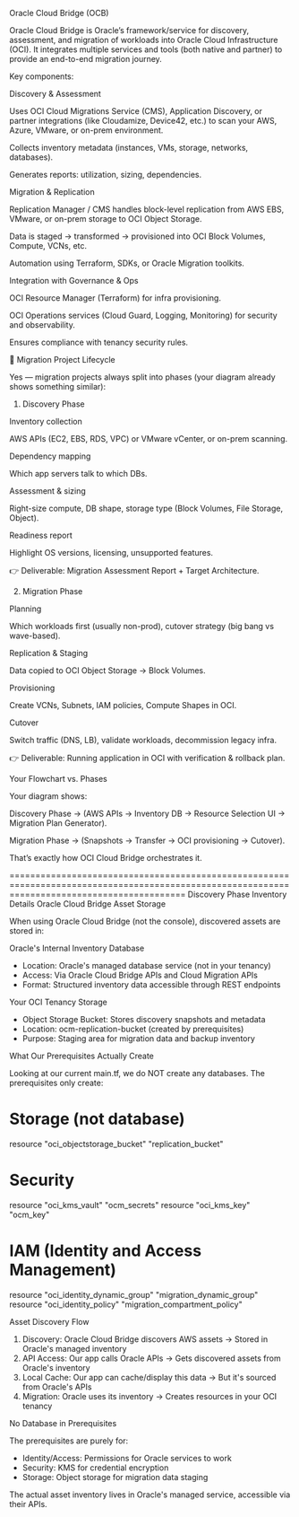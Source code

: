 Oracle Cloud Bridge (OCB)

Oracle Cloud Bridge is Oracle’s framework/service for discovery, assessment, and migration of workloads into Oracle Cloud Infrastructure (OCI). It integrates multiple services and tools (both native and partner) to provide an end-to-end migration journey.

Key components:

Discovery & Assessment

Uses OCI Cloud Migrations Service (CMS), Application Discovery, or partner integrations (like Cloudamize, Device42, etc.) to scan your AWS, Azure, VMware, or on-prem environment.

Collects inventory metadata (instances, VMs, storage, networks, databases).

Generates reports: utilization, sizing, dependencies.

Migration & Replication

Replication Manager / CMS handles block-level replication from AWS EBS, VMware, or on-prem storage to OCI Object Storage.

Data is staged → transformed → provisioned into OCI Block Volumes, Compute, VCNs, etc.

Automation using Terraform, SDKs, or Oracle Migration toolkits.

Integration with Governance & Ops

OCI Resource Manager (Terraform) for infra provisioning.

OCI Operations services (Cloud Guard, Logging, Monitoring) for security and observability.

Ensures compliance with tenancy security rules.

🔹 Migration Project Lifecycle

Yes — migration projects always split into phases (your diagram already shows something similar):

1. Discovery Phase

Inventory collection

AWS APIs (EC2, EBS, RDS, VPC) or VMware vCenter, or on-prem scanning.

Dependency mapping

Which app servers talk to which DBs.

Assessment & sizing

Right-size compute, DB shape, storage type (Block Volumes, File Storage, Object).

Readiness report

Highlight OS versions, licensing, unsupported features.

👉 Deliverable: Migration Assessment Report + Target Architecture.

2. Migration Phase

Planning

Which workloads first (usually non-prod), cutover strategy (big bang vs wave-based).

Replication & Staging

Data copied to OCI Object Storage → Block Volumes.

Provisioning

Create VCNs, Subnets, IAM policies, Compute Shapes in OCI.

Cutover

Switch traffic (DNS, LB), validate workloads, decommission legacy infra.

👉 Deliverable: Running application in OCI with verification & rollback plan.

Your Flowchart vs. Phases

Your diagram shows:

Discovery Phase → (AWS APIs → Inventory DB → Resource Selection UI → Migration Plan Generator).

Migration Phase → (Snapshots → Transfer → OCI provisioning → Cutover).

That’s exactly how OCI Cloud Bridge orchestrates it.



==============================================================================================================================================
Discovery Phase Inventory Details 
  Oracle Cloud Bridge Asset Storage

  When using Oracle Cloud Bridge (not the console), discovered assets are stored in:

  Oracle's Internal Inventory Database

  - Location: Oracle's managed database service (not in your tenancy)
  - Access: Via Oracle Cloud Bridge APIs and Cloud Migration APIs
  - Format: Structured inventory data accessible through REST endpoints

  Your OCI Tenancy Storage

  - Object Storage Bucket: Stores discovery snapshots and metadata
  - Location: ocm-replication-bucket (created by prerequisites)
  - Purpose: Staging area for migration data and backup inventory

  What Our Prerequisites Actually Create

  Looking at our current main.tf, we do NOT create any databases. The prerequisites only create:

  # Storage (not database)
  resource "oci_objectstorage_bucket" "replication_bucket"

  # Security
  resource "oci_kms_vault" "ocm_secrets"
  resource "oci_kms_key" "ocm_key"

  # IAM (Identity and Access Management)
  resource "oci_identity_dynamic_group" "migration_dynamic_group"
  resource "oci_identity_policy" "migration_compartment_policy"

  Asset Discovery Flow

  1. Discovery: Oracle Cloud Bridge discovers AWS assets → Stored in Oracle's managed inventory
  2. API Access: Our app calls Oracle APIs → Gets discovered assets from Oracle's inventory
  3. Local Cache: Our app can cache/display this data → But it's sourced from Oracle's APIs
  4. Migration: Oracle uses its inventory → Creates resources in your OCI tenancy

  No Database in Prerequisites

  The prerequisites are purely for:
  - Identity/Access: Permissions for Oracle services to work
  - Security: KMS for credential encryption
  - Storage: Object storage for migration data staging

  The actual asset inventory lives in Oracle's managed service, accessible via their APIs.